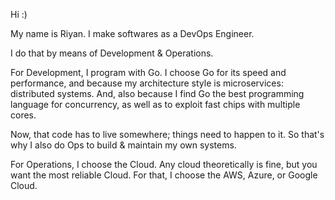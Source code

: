 Hi :)

My name is Riyan. I make softwares as a DevOps Engineer.

I do that by means of Development & Operations.

For Development, I program with Go.
I choose Go for its speed and performance, and because my architecture style is microservices: distributed systems.
And, also because I find Go the best programming language for concurrency, as well as to exploit fast chips with multiple cores.

Now, that code has to live somewhere; things need to happen to it.
So that's why I also do Ops to build & maintain my own systems. 

For Operations, I choose the Cloud. Any cloud theoretically is fine, but you want the most reliable Cloud. For that, I choose the AWS, Azure, or Google Cloud.



